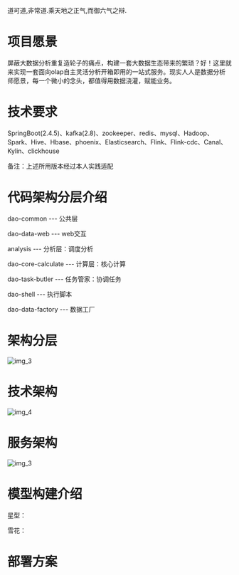 道可道,非常道.乘天地之正气,而御六气之辩.
# 项目愿景
屏蔽大数据分析重复造轮子的痛点，构建一套大数据生态带来的繁琐？好！这里就来实现一套面向olap自主灵活分析开箱即用的一站式服务。现实人人是数据分析师愿景，每一个微小的念头，都值得用数据浇灌，赋能业务。

# 技术要求
SpringBoot(2.4.5)、kafka(2.8)、zookeeper、redis、mysql、Hadoop、Spark、Hive、Hbase、phoenix、Elasticsearch、Flink、Flink-cdc、Canal、Kylin、clickhouse

备注：上述所用版本经过本人实践适配

# 代码架构分层介绍
dao-common --- 公共层

dao-data-web --- web交互

analysis --- 分析层：调度分析

dao-core-calculate --- 计算层：核心计算

dao-task-butler --- 任务管家：协调任务

dao-shell --- 执行脚本

dao-data-factory --- 数据工厂

# 架构分层
![img_3](https://user-images.githubusercontent.com/27397567/215265606-d9b2d105-32cd-48f6-82f5-5b20c81255ad.png)

# 技术架构
![img_4](https://user-images.githubusercontent.com/27397567/215265602-68f03cf5-5a51-4225-88b0-245547aa0279.png)

# 服务架构
![img_3](https://user-images.githubusercontent.com/27397567/215265585-3f39de75-ed61-47cc-a3bf-a6a928b451d4.png)

# 模型构建介绍
星型：

雪花：
# 部署方案


